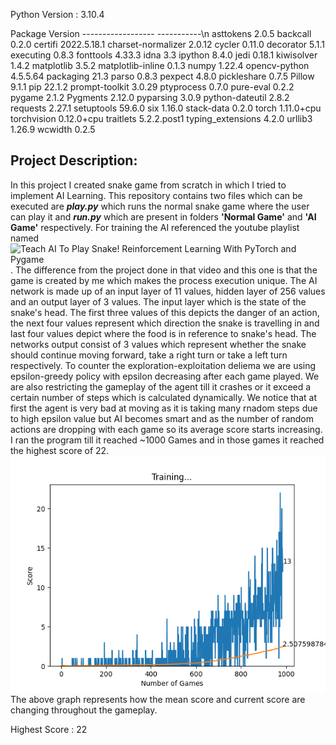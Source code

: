 Python Version : 3.10.4

Package            Version
------------------ -----------\n
asttokens          2.0.5
backcall           0.2.0
certifi            2022.5.18.1
charset-normalizer 2.0.12
cycler             0.11.0
decorator          5.1.1
executing          0.8.3
fonttools          4.33.3
idna               3.3
ipython            8.4.0
jedi               0.18.1
kiwisolver         1.4.2
matplotlib         3.5.2
matplotlib-inline  0.1.3
numpy              1.22.4
opencv-python      4.5.5.64
packaging          21.3
parso              0.8.3
pexpect            4.8.0
pickleshare        0.7.5
Pillow             9.1.1
pip                22.1.2
prompt-toolkit     3.0.29
ptyprocess         0.7.0
pure-eval          0.2.2
pygame             2.1.2
Pygments           2.12.0
pyparsing          3.0.9
python-dateutil    2.8.2
requests           2.27.1
setuptools         59.6.0
six                1.16.0
stack-data         0.2.0
torch              1.11.0+cpu
torchvision        0.12.0+cpu
traitlets          5.2.2.post1
typing_extensions  4.2.0
urllib3            1.26.9
wcwidth            0.2.5


## Project Description:
In this project I created snake game from scratch in which I tried to implement AI Learning. This repository contains two files which can be executed are <b><i>play.py</i></b> which runs the normal snake game where the user can play it and <b><i>run.py</b></i> which are present in folders <b>'Normal Game'</b> and <b>'AI Game'</b> respectively.
For training the AI referenced the youtube playlist named ![Teach AI To Play Snake! Reinforcement Learning With PyTorch and Pygame](https://www.youtube.com/playlist?list=PLqnslRFeH2UrDh7vUmJ60YrmWd64mTTKV). The difference from the project done in that video and this one is that the game is created by me which makes the process execution unique.
The AI network is made up of an input layer of 11 values, hidden layer of 256 values and an output layer of 3 values. The input layer which is the state of the snake's head. The first three values of this depicts the danger of an action, the next four values represent which direction the snake is travelling in and last four values depict where the food is in reference to snake's head. The networks output consist of 3 values which represent whether the snake should continue moving forward, take a right turn or take a left turn respectively. To counter the exploration-exploitation deliema we are using epsilon-greedy policy with epsilon decreasing after each game played. We are also restricting the gameplay of the agent till it crashes or it exceed a certain number of steps which is calculated dynamically.
We notice that at first the agent is very bad at moving as it is taking many rnadom steps due to high epsilon value but AI becomes smart and as the number of random actions are dropping with each game so its average score starts increasing. I ran the program till it reached ~1000 Games and in those games it reached the highest score of 22.
![training graph](model_training_plot.png)
The above graph represents how the mean score and current score are changing throughout the gameplay.



Highest Score : 22


